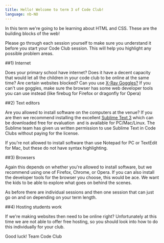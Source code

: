 ```yaml
---
title: Hello! Welcome to term 3 of Code Club!
language: nb-NO
---
```


In this term we're going to be learning about HTML and CSS. These are the building blocks of the web!

Please go through each session yourself to make sure you understand it before you start your Code Club session. This will help you highlight any possible problem areas.


##1) Internet

Does your primary school have internet? Does it have a decent capacity that would let all the children in your code club to be online at the same time? Are certain websites blocked? Can you use [X-Ray Goggles?](http://goggles.webmaker.org/) If you can't use goggles, make sure the browser has some web developer tools you can use instead (like firebug for Firefox or dragonfly for Opera)



##2) Text editors

Are you allowed to install software on the computers at the venue? If you are then we recommend installing the excellent [Sublime Text 3](http://www.sublimetext.com/3) which can be downloaded free for evaluation  and is available for PC/Mac/Linux. The Sublime team has given us written permission to use Sublime Text in Code Clubs without paying for the license.

If you're not allowed to install software than use Notepad for PC or TextEdit for Mac, but these do not have syntax highlighting.



##3) Browsers

Again this depends on whether you're allowed to install software, but we recommend using one of Firefox, Chrome, or Opera. If you can also install the developer tools for the browser you choose, this would be ace. We want the kids to be able to explore what goes on behind the scenes.

As before there are individual sessions and then one session that can just go on and on depending on your term length.



##4) Hosting students work

If we're making websites then need to be online right? Unfortunately at this time we are not able to offer free hosting, so you should look into how to do this individually for your club.


Good luck!
Team Code Club
